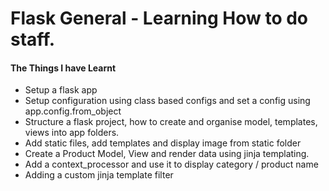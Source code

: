 # Flask General - Learning How to do staff.

#### The Things I have Learnt
+ Setup a flask app
+ Setup configuration using class based configs and set a config using app.config.from_object
+ Structure a flask project, how to create and organise model, templates, views into app folders.
+ Add static files, add templates and display image from static folder
+ Create a Product Model, View and render data using jinja templating. 
+ Add a context_processor and use it to display category / product name
+ Adding a custom jinja template filter